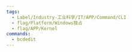 ```yaml
---
tags:
  - Label/Industry-工业科学/IT/APP/Command/CLI
  - flag/Platform/Windows独占
  - flag/APP/Kernel
commands:
  - bcdedit
---
```


